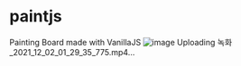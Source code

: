 # paintjs
Painting Board made with VanillaJS
![image](https://user-images.githubusercontent.com/70140547/144272653-d592e84b-ec72-4a7a-b15a-f1fcc90db6d3.png)
Uploading 녹화_2021_12_02_01_29_35_775.mp4…
